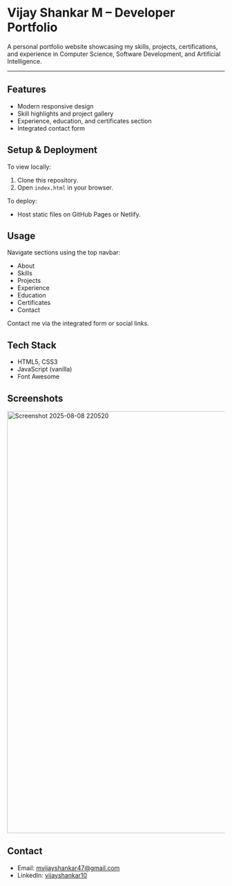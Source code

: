 # Vijay Shankar M – Developer Portfolio

A personal portfolio website showcasing my skills, projects, certifications, and experience in Computer Science, Software Development, and Artificial Intelligence.

---

## Features
- Modern responsive design
- Skill highlights and project gallery
- Experience, education, and certificates section
- Integrated contact form

## Setup & Deployment
To view locally:
1. Clone this repository.
2. Open `index.html` in your browser.

To deploy:
- Host static files on GitHub Pages or Netlify.

## Usage
Navigate sections using the top navbar:
- About
- Skills
- Projects
- Experience
- Education
- Certificates
- Contact

Contact me via the integrated form or social links.

## Tech Stack
- HTML5, CSS3
- JavaScript (vanilla)
- Font Awesome

## Screenshots
<img width="1916" height="976" alt="Screenshot 2025-08-08 220520" src="https://github.com/user-attachments/assets/e7c3c2bb-ee0b-4632-ac47-6db4ea8e4ce1" />


## Contact
- Email: mvijayshankar47@gmail.com
- LinkedIn: [vijayshankar10](https://www.linkedin.com/in/vijayshankar10/)
